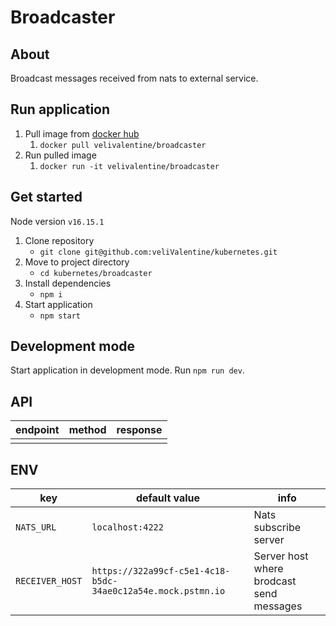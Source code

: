 # Broadcaster
## About

Broadcast messages received from nats to external service.

## Run application
1. Pull image from [docker hub](https://hub.docker.com/repository/docker/velivalentine/broadcaster/tags?page=1&ordering=last_updated)
   1. `docker pull velivalentine/broadcaster`
2. Run pulled image
   1. `docker run -it velivalentine/broadcaster`

## Get started

Node version `v16.15.1`

1. Clone repository
   - `git clone git@github.com:veliValentine/kubernetes.git`
2. Move to project directory
   - `cd kubernetes/broadcaster`
3. Install dependencies
   - `npm i`
4. Start application
   - `npm start`

## Development mode
Start application in development mode. Run `npm run dev`.

## API
| endpoint | method | response |
| -------- | ------ | -------- |
|          |        |          |

## ENV
| key             | default value                                                | info                                     |
| --------------- | ------------------------------------------------------------ | ---------------------------------------- |
| `NATS_URL`      | `localhost:4222`                                             | Nats subscribe server                    |
| `RECEIVER_HOST` | `https://322a99cf-c5e1-4c18-b5dc-34ae0c12a54e.mock.pstmn.io` | Server host where brodcast send messages |
